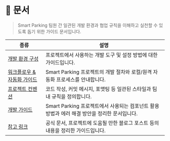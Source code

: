 # 📄 문서

> Smart Parking 팀원 간 일관된 개발 환경과 협업 규칙을 이해하고 실천할 수 있도록 돕기 위한 가이드 문서입니다.

| 종류 | 설명 |
|--|--|
| [개발 환경 구성](./environment/README.md) | 프로젝트에서 사용하는 개발 도구 및 설정 방법에 대한 가이드입니다. |
| [워크플로우 & 자동화 가이드](./workflows/README.md) | Smart Parking 프로젝트의 개발 절차와 로컬/원격 자동화 프로세스를 안내합니다. |
| [프로젝트 컨벤션](./convention/README.md) | 코드 작성, 커밋 메시지, 포맷팅 등 일관된 스타일과 팀 내 규칙을 정의합니다. |
| [개발 가이드](./dev_guide/README.md) | Smart Parking 프로젝트에서 사용되는 컴포넌트 활용 방법과 에러 해결 방안을 정리한 문서입니다. |
| [참고 링크](./bookmark/README.md) | 공식 문서, 프로젝트에 도움될 만한 블로그 포스트 등의 내용을 정리한 가이드입니다. |
